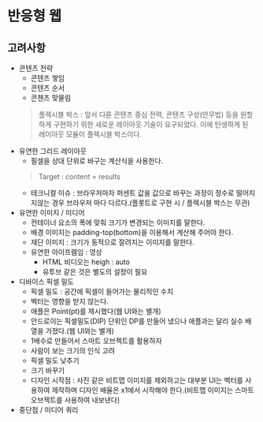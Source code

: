 
# 반응형 웹

## 고려사항
- 콘텐츠 전략
  - 콘텐츠 쌓임
  - 콘텐츠 순서
  - 콘첸츠 맞물림
  > 플렉시블 박스 : 앞서 다룬 콘텐츠 중심 전력, 콘텐츠 구성(안무법) 등을 원할하게 구현하기 위한 새로운 레이아웃 기술이 요구되었다. 이에 탄생하게 된 레이아웃 모듈이 플렉시블 박스이다.  
- 유연한 그리드 레이아웃
  - 필셀을 상대 단위로 바구는 계산식을 사용한다.
  > Target : content = results  
  - 테크니컬 이슈 : 브라우저마자 퍼센트 값을 값으로 바꾸는 과정이 정수로 떨어지지않는 경우 브라우저 마다 다르다.(플롯트로 구현 시 / 플렉시블 박스는 무관)  
- 유연한 이미지 / 미디어
  - 컨테이너 요소의 폭에 맞춰 크기가 변경되는 이미지를 말한다.  
  - 배경 이미지는 padding-top(bottom)을 이용해서 계산해 주어야 한다.
  - 재단 이미지 : 크기가 동적으로 잘려지는 이미지를 말한다.
  - 유연한 아이프렘임 : 영상
    - HTML 비디오는 heigh : auto
    - 유투브 같은 것은 별도의 설정이 필요
- 디바이스 픽셀 밀도
  - 픽셀 밀도 : 공간에 픽셀이 들어가는 물리적인 수치
  - 벡터는 영향을 받지 않는다. 
  - 애플은 Point(pt)를 제시했다(웹 UI와는 별개)  
  - 안드로이는 픽셀밀도(DIP) 단위인 DP를 만들어 냈으나 애플과는 달리 실수 배열을 가졌다.(웹 UI와는 별개)  
  - 1배수로 만들어서 스마트 오브젝트를 활용하자  
  - 사람이 보는 크기의 인식 고려
  - 픽셀 밀도 낮추기
  - 크기 바꾸기
  - 디자인 시작점 : 사진 같은 비트맵 이미지를 제외하고는 대부분 UI는 벡터를 사용하여 제작하며 디자인 배율은 x1에서 시작해야 한다.(비트맵 이미지는 스마트 오브젝트를 사용하여 내보낸다)
- 중단점 / 미디어 쿼리